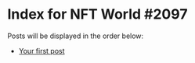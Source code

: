 # Index for NFT World #2097
Posts will be displayed in the order below:

- [Your first post](./001-first.md)

